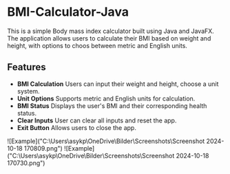 # BMI-Calculator-Java
This is a simple Body mass index calculator built using Java and JavaFX. The application allows users to calculate their BMI based on weight and height,  with options to choos between metric and English units.

## Features 
- **BMI Calculation** Users can input their weight and height, choose a unit system.
- **Unit Options** Supports metric and English units for calculation.
- **BMI Status** Displays the user's BMI and their corresponding health status.
- **Clear Inputs** User can clear all inputs and reset the app.
- **Exit Button** Allows users to close the app.


![Example]("C:\Users\asykp\OneDrive\Bilder\Screenshots\Screenshot 2024-10-18 170809.png")
![Example]("C:\Users\asykp\OneDrive\Bilder\Screenshots\Screenshot 2024-10-18 170730.png")

